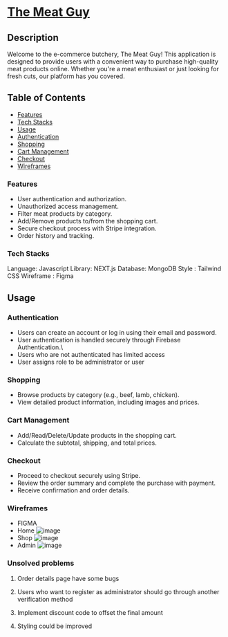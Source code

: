 # [The Meat Guy](https://the-meat-guy-eight.vercel.app/)

## Description

Welcome to the e-commerce butchery, The Meat Guy! This application is designed to provide users with a convenient way to purchase high-quality meat products online. Whether you're a meat enthusiast or just looking for fresh cuts, our platform has you covered.

## Table of Contents

- [Features](#features)
- [Tech Stacks](#tech-stacks)
- [Usage](#usage)
- [Authentication](#authentication)
- [Shopping](#shopping)
- [Cart Management](#cart-management)
- [Checkout](#checkout)
- [Wireframes](#wireframes)

### Features

- User authentication and authorization.
- Unauthorized access management.
- Filter meat products by category.
- Add/Remove products to/from the shopping cart.
- Secure checkout process with Stripe integration.
- Order history and tracking.

### Tech Stacks

Language: Javascript
Library: NEXT.js
Database: MongoDB
Style : Tailwind CSS
Wireframe : Figma

## Usage

### Authentication

- Users can create an account or log in using their email and password.
- User authentication is handled securely through Firebase Authentication.\
- Users who are not authenticated has limited access
- User assigns role to be administrator or user

### Shopping

- Browse products by category (e.g., beef, lamb, chicken).
- View detailed product information, including images and prices.

### Cart Management

- Add/Read/Delete/Update products in the shopping cart.
- Calculate the subtotal, shipping, and total prices.

### Checkout

- Proceed to checkout securely using Stripe.
- Review the order summary and complete the purchase with payment.
- Receive confirmation and order details.

### Wireframes

- FIGMA
- Home ![image](https://github.com/khidhirakmal/the-meat-guy/assets/125201926/8d3d6338-1937-40c5-94e8-14d5396f66bd)
- Shop ![image](https://github.com/khidhirakmal/the-meat-guy/assets/125201926/b6044832-ce99-4552-877e-8be6c0f7f5dd)
- Admin ![image](https://github.com/khidhirakmal/the-meat-guy/assets/125201926/fba96257-9024-4322-b686-2a9f05782138)




### Unsolved problems

1. Order details page have some bugs

2. Users who want to register as administrator should go through another verification method

3. Implement discount code to offset the final amount

4. Styling could be improved
